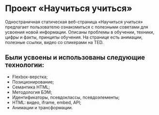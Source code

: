 # Проект «Научиться учиться»
Одностраничная статическая веб-страница «Научиться учиться» предлагает пользователю ознакомиться с полезными советами для усвоения новой информации. Описаны проблемы в обучении, техники, цифры и факты, принципы обучения. На странице есть анимации, полезные ссылки, видео со спикерами на TED.
## Были усвоены и использованы следующие технологии:
- Flexbox-верстка;
- Позиционирование;
- Семантика HTML;
- Методология БЭМ;
- Идентификаторы, псевдоклассы, псевдоэлементы;
- HTML: видео, iframe, embed, API;
- Анимации и трансформации.

